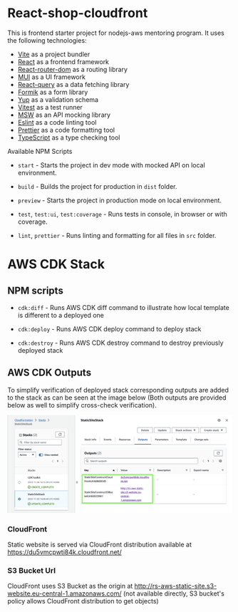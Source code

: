 # React-shop-cloudfront

This is frontend starter project for nodejs-aws mentoring program. It uses the following technologies:

- [Vite](https://vitejs.dev/) as a project bundler
- [React](https://beta.reactjs.org/) as a frontend framework
- [React-router-dom](https://reactrouterdotcom.fly.dev/) as a routing library
- [MUI](https://mui.com/) as a UI framework
- [React-query](https://react-query-v3.tanstack.com/) as a data fetching library
- [Formik](https://formik.org/) as a form library
- [Yup](https://github.com/jquense/yup) as a validation schema
- [Vitest](https://vitest.dev/) as a test runner
- [MSW](https://mswjs.io/) as an API mocking library
- [Eslint](https://eslint.org/) as a code linting tool
- [Prettier](https://prettier.io/) as a code formatting tool
- [TypeScript](https://www.typescriptlang.org/) as a type checking tool

Available NPM Scripts

* `start` - Starts the project in dev mode with mocked API on local environment.

* `build` - Builds the project for production in `dist` folder.

* `preview` - Starts the project in production mode on local environment.

* `test`, `test:ui`, `test:coverage` - Runs tests in console, in browser or with coverage.

* `lint`, `prettier` - Runs linting and formatting for all files in `src` folder.

# AWS CDK Stack

## NPM scripts

* `cdk:diff` - Runs AWS CDK diff command to illustrate how local template is different to a deployed one

* `cdk:deploy` - Runs AWS CDK deploy command to deploy stack

* `cdk:destroy` - Runs AWS CDK destroy command to destroy previously deployed stack

## AWS CDK Outputs

To simplify verification of deployed stack corresponding outputs are added to the stack as can be seen at the image below (Both outputs are provided below as well to simplify cross-check verification).

![image](./images/stack-outputs.png)

### CloudFront

Static website is served via CloudFront distribution available at https://du5vmcpwti84k.cloudfront.net/

### S3 Bucket Url

CloudFront uses S3 Bucket as the origin at http://rs-aws-static-site.s3-website.eu-central-1.amazonaws.com/ (not available directly, S3 bucket's policy allows CloudFront distribution to get objects)